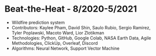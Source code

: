 # Beat-the-Heat - 8/2020-5/2021
- Wildfire prediction system
- Contributors: Kaylee Pham, David Shin, Saulo Rubio, Sergio Ramirez, Tyler Poplawski, Macoto Ward, Lior Zlotikman
- Technologies: Python, GitHub, Google Colab, NASA Earth Data, Agile Methodologies, ClickUp, Overleaf, Discord
- Algorithms: Neural Network, Support Vector Machine

